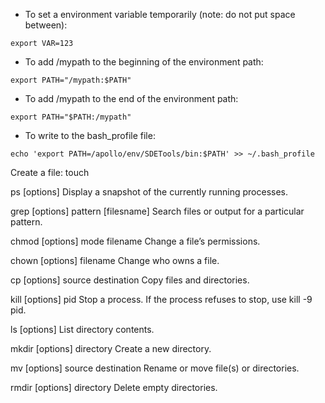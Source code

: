 * To set a environment variable temporarily (note: do not put space between):
```
export VAR=123
```

* To add /mypath to the beginning of the environment path:
```
export PATH="/mypath:$PATH"
```

* To add /mypath to the end of the environment path:
```
export PATH="$PATH:/mypath"
```

* To write to the bash_profile file:
```
echo 'export PATH=/apollo/env/SDETools/bin:$PATH' >> ~/.bash_profile
```

Create a file: touch

ps [options]	Display a snapshot of the currently running processes.

grep [options] pattern [filesname]	Search files or output for a particular pattern.

chmod [options] mode filename	Change a file’s permissions.

chown [options] filename	Change who owns a file.

cp [options] source destination	Copy files and directories.

kill [options] pid	Stop a process. If the process refuses to stop, use kill -9 pid.

ls [options]	List directory contents.

mkdir [options] directory	Create a new directory.

mv [options] source destination	Rename or move file(s) or directories.

rmdir [options] directory	Delete empty directories.



